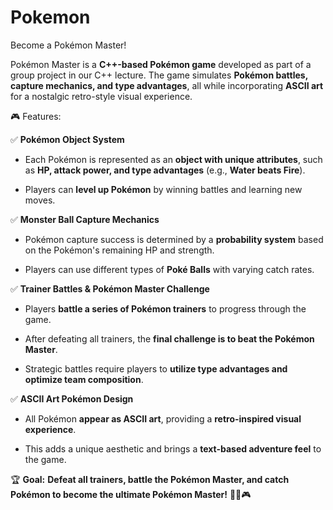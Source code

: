# Pokemon

Become a Pokémon Master!

Pokémon Master is a **C++-based Pokémon game** developed as part of a group project in our C++ lecture. The game simulates **Pokémon battles, capture mechanics, and type advantages**, all while incorporating **ASCII art** for a nostalgic retro-style visual experience.

🎮 Features:

✅ **Pokémon Object System**  

- Each Pokémon is represented as an **object with unique attributes**, such as **HP, attack power, and type advantages** (e.g., **Water beats Fire**).
  
- Players can **level up Pokémon** by winning battles and learning new moves.  

✅ **Monster Ball Capture Mechanics**  
- Pokémon capture success is determined by a **probability system** based on the Pokémon's remaining HP and strength.
  
- Players can use different types of **Poké Balls** with varying catch rates.  

✅ **Trainer Battles & Pokémon Master Challenge**  
- Players **battle a series of Pokémon trainers** to progress through the game.
  
- After defeating all trainers, the **final challenge is to beat the Pokémon Master**.
  
- Strategic battles require players to **utilize type advantages and optimize team composition**.  

✅ **ASCII Art Pokémon Design**  
- All Pokémon **appear as ASCII art**, providing a **retro-inspired visual experience**.
  
- This adds a unique aesthetic and brings a **text-based adventure feel** to the game.  

🏆 **Goal:** **Defeat all trainers, battle the Pokémon Master, and catch Pokémon to become the ultimate Pokémon Master!** 🚀🔥🎮

